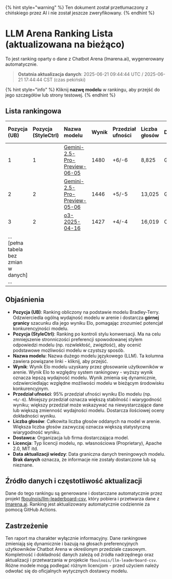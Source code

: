 
{% hint style="warning" %}
Ten dokument został przetłumaczony z chińskiego przez AI i nie został jeszcze zweryfikowany.
{% endhint %}

# LLM Arena Ranking Lista (aktualizowana na bieżąco)

To jest ranking oparty o dane z Chatbot Arena (lmarena.ai), wygenerowany automatycznie.

> **Ostatnia aktualizacja danych**: 2025-06-21 09:44:44 UTC / 2025-06-21 17:44:44 CST (czas pekiński)

{% hint style="info" %}
Kliknij **nazwę modelu** w rankingu, aby przejść do jego szczegółów lub strony testowej.
{% endhint %}

## Lista rankingowa

|   Pozycja (UB) |   Pozycja (StyleCtrl) | Nazwa modelu                                                                                                                                 |   Wynik | Przedział ufności | Liczba głosów | Dostawca                    | Licencja                | Data aktualizacji wiedzy |
|:-----------|:------------------|:-----------------------------------------------------------------------------------------------------------------------------------------|:--------|:----------------|:---------|:----------------------------|:------------------------|:---------------------|
|        1   |                  1 | [Gemini-2.5-Pro-Preview-06-05](http://aistudio.google.com/app/prompts/new_chat?model=gemini-2.5-pro-preview-06-05)                     |    1480 | +6/-6        | 8,825    | Google                      | Proprietary             | Brak danych          |
|        2   |                  2 | [Gemini-2.5-Pro-Preview-05-06](http://aistudio.google.com/app/prompts/new_chat?model=gemini-2.5-pro-preview-05-06)                     |    1446 | +5/-5        | 13,025   | Google                      | Proprietary             | Brak danych          |
|        3   |                  2 | [o3-2025-04-16](https://openai.com/index/introducing-o3-and-o4-mini/)                                                                   |    1427 | +4/-4        | 16,019   | OpenAI                      | Proprietary             | Brak danych          |
| ... [pełna tabela bez zmian w danych] ... |         |                                                                                         |         |                |          |                             |                         |                      |

## Objaśnienia

- **Pozycja (UB)**: Ranking obliczony na podstawie modelu Bradley-Terry. Odzwierciedla ogólną wydajność modelu w arenie i dostarcza **górnej granicy** szacunku dla jego wyniku Elo, pomagając zrozumieć potencjał konkurencyjności modelu.
- **Pozycja (StyleCtrl)**: Ranking po kontroli stylu konwersacji. Ma na celu zmniejszenie stronniczości preferencji spowodowanej stylem odpowiedzi modelu (np. rozwlekłość, zwięzłość), aby ocenić podstawowe możliwości modelu w czystszy sposób.
- **Nazwa modelu**: Nazwa dużego modelu językowego (LLM). Ta kolumna zawiera powiązane linki - kliknij, aby przejść.
- **Wynik**: Wynik Elo modelu uzyskany przez głosowanie użytkowników w arenie. Wynik Elo to względny system rankingowy - wyższy wynik oznacza lepszą wydajność modelu. Wynik zmienia się dynamicznie, odzwierciedlając względne możliwości modelu w bieżącym środowisku konkurencyjnym.
- **Przedział ufności**: 95% przedział ufności wyniku Elo modelu (np. `+6/-6`). Mniejszy przedział oznacza większą stabilność i wiarygodność wyniku; większy przedział może wskazywać na niewystarczające dane lub większą zmienność wydajności modelu. Dostarcza ilościowej oceny dokładności wyniku.
- **Liczba głosów**: Całkowita liczba głosów oddanych na model w arenie. Większa liczba głosów zazwyczaj oznacza większą statystyczną wiarygodność wyniku.
- **Dostawca**: Organizacja lub firma dostarczająca model.
- **Licencja**: Typ licencji modelu, np. własnościowa (Proprietary), Apache 2.0, MIT itd.
- **Data aktualizacji wiedzy**: Data graniczna danych treningowych modelu. **Brak danych** oznacza, że informacje nie zostały dostarczone lub są nieznane.

## Źródło danych i częstotliwość aktualizacji

Dane do tego rankingu są generowane i dostarczane automatycznie przez projekt [fboulnois/llm-leaderboard-csv](https://github.com/fboulnois/llm-leaderboard-csv), który pobiera i przetwarza dane z [lmarena.ai](https://lmarena.ai/). Ranking jest aktualizowany automatycznie codziennie za pomocą GitHub Actions.

## Zastrzeżenie

Ten raport ma charakter wyłącznie informacyjny. Dane rankingowe zmieniają się dynamicznie i bazują na głosach preferencyjnych użytkowników Chatbot Arena w określonym przedziale czasowym. Kompletność i dokładność danych zależą od źródła nadrzędnego oraz aktualizacji i przetwarzania w projekcie `fboulnois/llm-leaderboard-csv`. Różne modele mogą podlegać różnym licencjom - przed użyciem należy odwołać się do oficjalnych wytycznych dostawcy modelu.